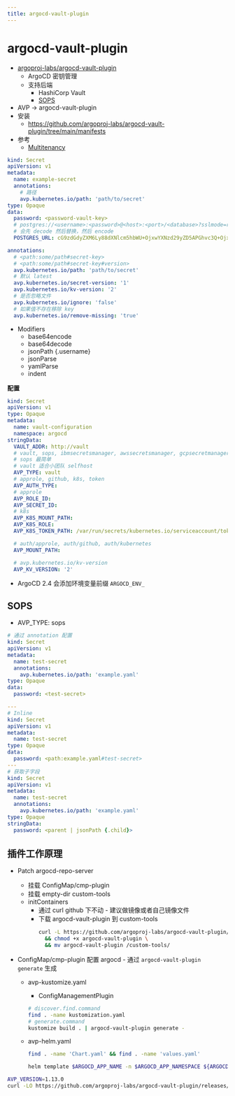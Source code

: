 ```yaml
---
title: argocd-vault-plugin
---
```


# argocd-vault-plugin

- [argoproj-labs/argocd-vault-plugin](https://github.com/argoproj-labs/argocd-vault-plugin)
  - ArgoCD 密钥管理
  - 支持后端
    - HashiCorp Vault
    - [SOPS](https://github.com/mozilla/sops)
- AVP -> argocd-vault-plugin
- 安装
  - https://github.com/argoproj-labs/argocd-vault-plugin/tree/main/manifests
- 参考
  - [Multitenancy](https://argocd-vault-plugin.readthedocs.io/en/stable/config/#multitenancy)

```yaml
kind: Secret
apiVersion: v1
metadata:
  name: example-secret
  annotations:
    # 路径
    avp.kubernetes.io/path: 'path/to/secret'
type: Opaque
data:
  password: <password-vault-key>
  # postgres://<username>:<password>@<host>:<port>/<database>?sslmode=require
  # 会先 decode 然后替换，然后 encode
  POSTGRES_URL: cG9zdGdyZXM6Ly88dXNlcm5hbWU+OjxwYXNzd29yZD5APGhvc3Q+Ojxwb3J0Pi88ZGF0YWJhc2U+P3NzbG1vZGU9cmVxdWlyZQ==
```

```yaml
annotations:
  # <path:some/path#secret-key>
  # <path:some/path#secret-key#version>
  avp.kubernetes.io/path: 'path/to/secret'
  # 默认 latest
  avp.kubernetes.io/secret-version: '1'
  avp.kubernetes.io/kv-version: '2'
  # 是否忽略文件
  avp.kubernetes.io/ignore: 'false'
  # 如果值不存在移除 key
  avp.kubernetes.io/remove-missing: 'true'
```

- Modifiers
  - base64encode
  - base64decode
  - jsonPath {.username}
  - jsonParse
  - yamlParse
  - indent

**配置**

```yaml
kind: Secret
apiVersion: v1
type: Opaque
metadata:
  name: vault-configuration
  namespace: argocd
stringData:
  VAULT_ADDR: http://vault
  # vault, sops, ibmsecretsmanager, awssecretsmanager, gcpsecretmanager, yandexcloudlockbox, 1passwordconnect
  # sops 最简单
  # vault 适合小团队 selfhost
  AVP_TYPE: vault
  # approle, github, k8s, token
  AVP_AUTH_TYPE:
  # approle
  AVP_ROLE_ID:
  AVP_SECRET_ID:
  # k8s
  AVP_K8S_MOUNT_PATH:
  AVP_K8S_ROLE:
  AVP_K8S_TOKEN_PATH: /var/run/secrets/kubernetes.io/serviceaccount/token

  # auth/approle, auth/github, auth/kubernetes
  AVP_MOUNT_PATH:

  # avp.kubernetes.io/kv-version
  AVP_KV_VERSION: '2'
```

- ArgoCD 2.4 会添加环境变量前缀 `ARGOCD_ENV_`

## SOPS

- AVP_TYPE: sops

```yaml
# 通过 annotation 配置
kind: Secret
apiVersion: v1
metadata:
  name: test-secret
  annotations:
    avp.kubernetes.io/path: 'example.yaml'
type: Opaque
data:
  password: <test-secret>

---
# Inline
kind: Secret
apiVersion: v1
metadata:
  name: test-secret
type: Opaque
data:
  password: <path:example.yaml#test-secret>
---
# 获取子字段
kind: Secret
apiVersion: v1
metadata:
  name: test-secret
  annotations:
    avp.kubernetes.io/path: 'example.yaml'
type: Opaque
stringData:
  password: <parent | jsonPath {.child}>
```

## 插件工作原理

- Patch argocd-repo-server
  - 挂载 ConfigMap/cmp-plugin
  - 挂载 empty-dir custom-tools
  - initContainers
    - 通过 curl github 下不动 - 建议做镜像或者自己镜像文件
    - 下载 argocd-vault-plugin 到 custom-tools
      ```bash
      curl -L https://github.com/argoproj-labs/argocd-vault-plugin/releases/download/v$(AVP_VERSION)/argocd-vault-plugin_$(AVP_VERSION)_linux_amd64 -o argocd-vault-plugin \
        && chmod +x argocd-vault-plugin \
        && mv argocd-vault-plugin /custom-tools/
      ```
- ConfigMap/cmp-plugin 配置 argocd - 通过 `argocd-vault-plugin generate` 生成

  - avp-kustomize.yaml
    - ConfigManagementPlugin
    ```bash
    # discover.find.command
    find . -name kustomization.yaml
    # generate.command
    kustomize build . | argocd-vault-plugin generate -
    ```
  - avp-helm.yaml

    ```bash
    find . -name 'Chart.yaml' && find . -name 'values.yaml'

    helm template $ARGOCD_APP_NAME -n $ARGOCD_APP_NAMESPACE ${ARGOCD_ENV_HELM_ARGS} . | argocd-vault-plugin generate -
    ```


```bash
AVP_VERSION=1.13.0
curl -LO https://github.com/argoproj-labs/argocd-vault-plugin/releases/download/v${AVP_VERSION}/argocd-vault-plugin_${AVP_VERSION}_linux_amd64
```
